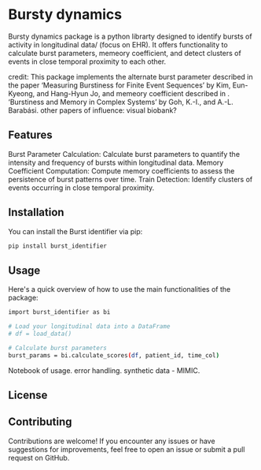 # Bursty dynamics

Bursty dynamics package is a python librarty designed to identify bursts of activity in longitudinal data/ (focus on EHR). It offers functionality to calculate burst parameters, memeory coefficient, and detect clusters of events in close temporal proximity to each other. 

credit: 
This package implements the alternate burst parameter described in the paper ‘Measuring Burstiness for Finite Event Sequences’ by Kim, Eun-Kyeong, and Hang-Hyun Jo, and memeory coefficient described in . ‘Burstiness and Memory in Complex Systems’ by Goh, K.-I., and A.-L. Barabási. 
other papers of influence: 
visual
biobank?

## Features

Burst Parameter Calculation: Calculate burst parameters to quantify the intensity and frequency of bursts within longitudinal data. 
Memory Coefficient Computation: Compute memory coefficients to assess the persistence of burst patterns over time.
Train Detection: Identify clusters of events occurring in close temporal proximity.

## Installation

You can install the Burst identifier via pip:
```sh
pip install burst_identifier
```

## Usage
Here's a quick overview of how to use the main functionalities of the package:

```sh
import burst_identifier as bi

# Load your longitudinal data into a DataFrame
# df = load_data()

# Calculate burst parameters
burst_params = bi.calculate_scores(df, patient_id, time_col)
```
Notebook of usage. error handling. synthetic data - MIMIC. 

## License


## Contributing
Contributions are welcome! If you encounter any issues or have suggestions for improvements, feel free to open an issue or submit a pull request on GitHub.




